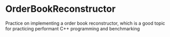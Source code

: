 # OrderBookReconstructor
Practice on implementing a order book reconstructor, which is a good topic for practicing performant C++ programming and benchmarking
